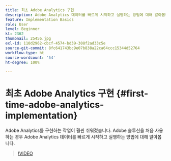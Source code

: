 ```yaml
---
title: 최초 Adobe Analytics 구현
description: Adobe Analytics 데이터를 빠르게 시작하고 실행하는 방법에 대해 알아봅니다.
feature: Implementation Basics
role: User
level: Beginner
kt: 2362
thumbnail: 25456.jpg
exl-id: 110d2962-cbcf-4574-bd39-308f2ad33c5e
source-git-commit: 8fc641743bc9e07b838a22ca64ccc15344d52764
workflow-type: ht
source-wordcount: '54'
ht-degree: 100%

---
```


# 최초 Adobe Analytics 구현 {#first-time-adobe-analytics-implementation}

Adobe Analytics를 구현하는 작업이 훨씬 쉬워졌습니다. Adobe 솔루션을 처음 사용하는 경우 Adobe Analytics 데이터를 빠르게 시작하고 실행하는 방법에 대해 알아봅니다.

>[!VIDEO](https://video.tv.adobe.com/v/25456/?quality=12&learn=on)